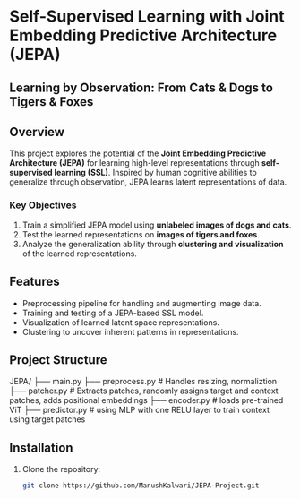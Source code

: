# Self-Supervised Learning with Joint Embedding Predictive Architecture (JEPA)

## Learning by Observation: From Cats & Dogs to Tigers & Foxes

## Overview

This project explores the potential of the **Joint Embedding Predictive Architecture (JEPA)** for learning high-level representations through **self-supervised learning (SSL)**. Inspired by human cognitive abilities to generalize through observation, JEPA learns latent representations of data.

### Key Objectives
1. Train a simplified JEPA model using **unlabeled images of dogs and cats**.
2. Test the learned representations on **images of tigers and foxes**.
3. Analyze the generalization ability through **clustering and visualization** of the learned representations.

## Features
- Preprocessing pipeline for handling and augmenting image data.
- Training and testing of a JEPA-based SSL model.
- Visualization of learned latent space representations.
- Clustering to uncover inherent patterns in representations.

## Project Structure
JEPA/
├── main.py 
├── preprocess.py # Handles resizing, normaliztion
├── patcher.py # Extracts patches, randomly assigns target and context patches, adds positional embeddings 
├── encoder.py # loads pre-trained ViT
├── predictor.py # using MLP with one RELU layer to train context using target patches 



## Installation
1. Clone the repository:
   ```bash
   git clone https://github.com/ManushKalwari/JEPA-Project.git
  

